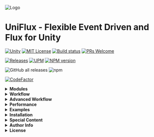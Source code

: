 ![Logo](https://repository-images.githubusercontent.com/616052596/1a10ad21-e1ef-4a8f-a05a-64df9b02411f)

UniFlux - Flexible Event Driven and Flux for Unity
===

[![Unity](https://img.shields.io/badge/Unity-2019+-black.svg)](https://unity3d.com/pt/get-unity/download/archive)
[![MIT License](https://img.shields.io/badge/License-MIT-green.svg)](https://choosealicense.com/licenses/mit/)
[![Build status](https://ci.appveyor.com/api/projects/status/712fvbpoio49ee91?svg=true)](https://ci.appveyor.com/project/kingdox/uniflux)
[![PRs Welcome](https://img.shields.io/badge/PRs-welcome-blueviolet)](https://makeapullrequest.com)

[![Releases](https://img.shields.io/github/release/kingdox/UniFlux.svg)](https://github.com/kingdox/UniFlux/releases)
[![UPM](https://img.shields.io/npm/v/com.kingdox.uniflux?label=openupm&registry_uri=https://package.openupm.com)](https://openupm.com/packages/com.kingdox.uniflux/)
<span class="badge-npmversion"><a href="https://npmjs.org/package/com.kingdox.uniflux" title="View this project on NPM"><img src="https://img.shields.io/npm/v/com.kingdox.uniflux.svg" alt="NPM version" /></a></span>

![GitHub all releases](https://shields.io./github/downloads/kingdox/UniFlux/total?logo=github)
![npm](https://shields.io./npm/dt/com.kingdox.uniflux?logo=npm)

[![CodeFactor](https://www.codefactor.io/repository/github/xavierarpa/uniflux/badge)](https://www.codefactor.io/repository/github/xavierarpa/uniflux)


<details>
 <summary><b>Modules</b></summary>
 
| Module | Description |
| - | - |
|[![Unity](https://img.shields.io/badge/Module-UniFlux.Scene-black.svg)](https://github.com/kingdox/UniFlux.Scene)|(Recomended👍) Manage the scenes and emit messages|
|[![Unity](https://img.shields.io/badge/Module-UniFlux.Input-black.svg)](https://github.com/kingdox/UniFlux.Input)|Manage "Input items" and then dispatch if conditions is right|
|[![Unity](https://img.shields.io/badge/Module-UniFlux.Click-black.svg)](https://github.com/kingdox/UniFlux.Click)|Manage Player Click interaction|
|[![Unity](https://img.shields.io/badge/Module-UniFlux.Swipe-black.svg)](https://github.com/kingdox/UniFlux.Swipe)|(Recomended👍) Manage Player Swipe interaction (Mouse and Mobile)|
|[![Unity](https://img.shields.io/badge/Module-UniFlux.Drag-black.svg)](https://github.com/kingdox/UniFlux.Drag)|Manage Player UI Drag interaction|
|[![Unity](https://img.shields.io/badge/Module-UniFlux.Binary-black.svg)](https://github.com/kingdox/UniFlux.Binary)|(Recomended👍) Save/Load Files in Binary |
|[![Unity](https://img.shields.io/badge/Module-UniFlux.Updates-black.svg)](https://github.com/kingdox/UniFlux.Updates) |(Recomended👍) Subscribe and Unsubscribe Actions/Methods in a concrete framerate|
|[![Unity](https://img.shields.io/badge/Module-UniFlux.Addressables-black.svg)](https://github.com/kingdox/UniFlux.Addressables)|(Experimental🧪) Manages Addressables with primitive types|
|[![Unity](https://img.shields.io/badge/Module-UniFlux.Firebase-black.svg)](https://github.com/kingdox/UniFlux.Firebase)|Firebase Core of other UniFlux's modules|
|[![Unity](https://img.shields.io/badge/Module-UniFlux.Firebase.Firestore-black.svg)](https://github.com/kingdox/UniFlux.Firebase.Firestore)|Manages Firebase Cloud Firestore simplified|
|[![Unity](https://img.shields.io/badge/Module-UniFlux.Firebase.Database-black.svg)](https://github.com/kingdox/UniFlux.Firebase.Database)|Manages Firebase Realtime Database simplified|
|[![Unity](https://img.shields.io/badge/Module-UniFlux.OpenAI-gold.svg)](https://github.com/kingdox/UniFlux.OpenAI)|(Working ! 🔨) Manages OpenAI API|
|[![Unity](https://img.shields.io/badge/Module-UniFlux.OWO-black.svg)](https://github.com/kingdox/UniFlux.OWO)|Manages OWO API|
|[![Unity](https://img.shields.io/badge/Module-UniFlux.Netcode.RollBack-gold.svg)](https://github.com/kingdox/UniFlux.Netcode.RollBack)|(Working ! 🔨) Handle Network States, allowing netcode Rollback|

</details>

<!-- Intro -->
<details>
 <summary><b>Workflow</b></summary>
 
 Here you can find a Unity Project to take a try => https://github.com/kingdox/UniFluxShowcaseProject
 
![Example_1 Event Bus](https://www.websequencediagrams.com/files/render?link=4t7a1KKbQLUGYJlwuv6r58a63GbmFoMJtwsVLS60scZNp1nlcxElJg1Ch6pfLypQ)
 
![Example_2 States](https://www.websequencediagrams.com/files/render?link=9rRV2Rfdmw1wAdCdeq0UfgVDEUVxdNXLY7tw6oO5QW7M2MKOlYGKkrVOCSeHSXOR)
 
</details>

<details>
 <summary><b>Advanced Workflow</b></summary>
 
![WorkFlow](https://www.websequencediagrams.com/files/render?link=lpHvFEnOec3XJH2t8AnKG2yrZDncSgC2IVJ8WIoVqDWCdvF7PThHRiEAVR7UBgRJ)
 
![Architecture](https://github.com/kingdox/UniFlux/blob/main/Contents/Architecture.drawio.png)
</details>

<!-- Performance -->
<details>
 <summary><b>Performance</b></summary>

Compared methods of UniFlux
| Name      | Iterations    | GC    | Time |
|-----------|--------------:|------:|-----:|
| UniFlux (Dispatch int )           | 10.000        | 0B        | 0ms    | 
| UniFlux (Dispatch string )        | 10.000        | 0B        | 1ms    | 
| UniFlux (Store int  ADD)          | 10.000        | 1.2MB     | ~3ms   |
| UniFlux (Store string  ADD)       | 10.000        | 1.2MB     | ~3ms   | 
| UniFlux (Store int  REMOVE)       | 10.000        | 1.2MB     | ~30ms  |
| UniFlux (Store string  REMOVE)    | 10.000        | 1.2MB     | ~30ms  | 
</details>

<!-- Examples -->
<details>
 <summary><b>Examples</b></summary>
 
```csharp
using Kingdox.UniFlux; // 1
public sealed class StarterFlux : MonoFlux // 2
{
  private void Start() => "StarterFlux.CastTest".Dispatch(); // 3
}
//...
public sealed class TestFlux : MonoFlux 
{
  [Flux("StarterFlux.CastTest")] private void CastTest() =>   Debug.Log("Hello World"); // 4
}
```

```cs
using Kingdox.UniFlux;
float _life;
public float Life
{
    [Flux("Get_Life")] get => _life;
    [Flux("Set_Life")] set 
    {
      _life = value;
      "OnChange_Life".Dispatch(value);
    }
}
//...
  [Flux("OnChange_Life")] private void OnChange_Life(float value)
  {
    // ...
  }
```

```cs
"1".Dispatch();
int _2 = "2".Dispatch<int>();
"3".Dispatch<int>(42);
int _4 = "4".Dispatch<int,int>(42);
```

```cs
"9".IEnumerator();
"10".Task();
```

```cs
// #define UNIFLUX_UNITASK_SUPPORT
"123".UniTask();
```

#### Advanced features

```cs
using Kingdox.UniFlux.Core;
//...
Flux<byte>.Dispatch(13); //byte as key
string _14 = Flux<bool,string>.Dispatch(true); //bool as key
float _16 = Flux<double,string, float>.Dispatch(Math.PI, "PI"); //double as key
```

```cs
"42".Store(()=>{}, true); // Anonimous Subscriptions
```
</details>
 
 <!-- Instalation -->
<details>
 <summary><b>Installation</b></summary>
 
- You can use the *.unityPackage* in releases

- You can use the *.tzg in releases and add in PackageManager

- You can add in PackageManager ([How to install package from git URL](https://docs.unity3d.com/Manual/upm-ui-giturl.html))
```bash
https://github.com/kingdox/UniFlux.git
```
- You can install via openupm CLI
```bash
openupm add com.kingdox.uniflux
```
- You can install via npm
```bash
npm i com.kingdox.uniflux
```
</details>

 <!-- Special Content -->
<details>
 <summary><b>Special Content</b></summary>
 
To enable special content you must #define

| Definition | Description                |
| :-------- | :------------------------- |
| `UNIFLUX_UNITASK_SUPPORT` | Enable [Cysharp/UniTask]("https://github.com/Cysharp/UniTask") integration |
</details>

<details>
 <summary><b>Author Info</b></summary>
 
[@xavierarpa](https://github.com/xavierarpa/)

For support, email arpaxavier@gmail.com

[![Twitter](https://img.shields.io/twitter/follow/xavier_arpa.svg?label=Follow&style=social)](https://twitter.com/intent/follow?screen_name=xavier_arpa)   [![LinkedIn](https://img.shields.io/badge/Linkedin-0af.svg?&logo=linkedin&logoColor=white)](https://www.linkedin.com/in/xavier-arpa-0332301a0/)  

</details>

<details>
 <summary><b>License</b></summary>
 
[MIT](https://choosealicense.com/licenses/mit/)

<pre>
MIT License

Copyright (c) 2023 Xavier Thomas Peter Arpa Lopez

Permission is hereby granted, free of charge, to any person obtaining a copy
of this software and associated documentation files (the "Software"), to deal
in the Software without restriction, including without limitation the rights
to use, copy, modify, merge, publish, distribute, sublicense, and/or sell
copies of the Software, and to permit persons to whom the Software is
furnished to do so, subject to the following conditions:

The above copyright notice and this permission notice shall be included in all
copies or substantial portions of the Software.

THE SOFTWARE IS PROVIDED "AS IS", WITHOUT WARRANTY OF ANY KIND, EXPRESS OR
IMPLIED, INCLUDING BUT NOT LIMITED TO THE WARRANTIES OF MERCHANTABILITY,
FITNESS FOR A PARTICULAR PURPOSE AND NONINFRINGEMENT. IN NO EVENT SHALL THE
AUTHORS OR COPYRIGHT HOLDERS BE LIABLE FOR ANY CLAIM, DAMAGES OR OTHER
LIABILITY, WHETHER IN AN ACTION OF CONTRACT, TORT OR OTHERWISE, ARISING FROM,
OUT OF OR IN CONNECTION WITH THE SOFTWARE OR THE USE OR OTHER DEALINGS IN THE
SOFTWARE.
</pre>

</details>
